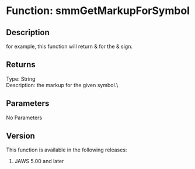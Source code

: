 # Function: smmGetMarkupForSymbol

## Description

for example, this function will return & for the & sign.

## Returns

Type: String\
Description: the markup for the given symbol.\

## Parameters

No Parameters

## Version

This function is available in the following releases:

1.  JAWS 5.00 and later

